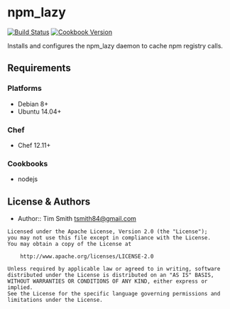 # npm_lazy

[![Build Status](https://travis-ci.org/sous-chefs/npm_lazy.svg?branch=master)](https://travis-ci.org/sous-chefs/npm_lazy) [![Cookbook Version](https://img.shields.io/cookbook/v/npm_lazy.svg)](https://supermarket.chef.io/cookbooks/npm_lazy)

Installs and configures the npm_lazy daemon to cache npm registry calls.

## Requirements

### Platforms

- Debian 8+
- Ubuntu 14.04+

### Chef

- Chef 12.11+

### Cookbooks

- nodejs

## License & Authors

- Author:: Tim Smith [tsmith84@gmail.com](mailto:tsmith84@gmail.com)

```text
Licensed under the Apache License, Version 2.0 (the "License");
you may not use this file except in compliance with the License.
You may obtain a copy of the License at

    http://www.apache.org/licenses/LICENSE-2.0

Unless required by applicable law or agreed to in writing, software
distributed under the License is distributed on an "AS IS" BASIS,
WITHOUT WARRANTIES OR CONDITIONS OF ANY KIND, either express or implied.
See the License for the specific language governing permissions and
limitations under the License.
```
